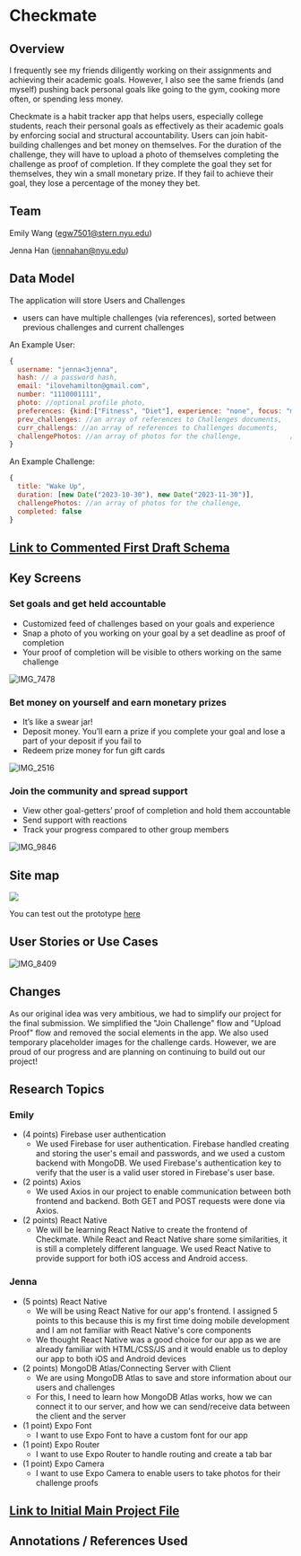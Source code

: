 # Checkmate

## Overview
I frequently see my friends diligently working on their assignments and achieving their academic goals. However, I also see the same friends (and myself) pushing back personal goals like going to the gym, cooking more often, or spending less money.

Checkmate is a habit tracker app that helps users, especially college students, reach their personal goals as effectively as their academic goals by enforcing social and structural accountability. Users can join habit-building challenges and bet money on themselves. For the duration of the challenge, they will have to upload a photo of themselves completing the challenge as proof of completion. If they complete the goal they set for themselves, they win a small monetary prize. If they fail to achieve their goal, they lose a percentage of the money they bet.

## Team
Emily Wang (egw7501@stern.nyu.edu)

Jenna Han (jennahan@nyu.edu)

## Data Model
The application will store Users and Challenges

* users can have multiple challenges (via references), sorted between previous challenges and current challenges

An Example User:

```javascript
{
  username: "jenna<3jenna",
  hash: // a password hash,
  email: "ilovehamilton@gmail.com",
  number: "1110001111",
  photo: //optional profile photo,
  preferences: {kind:["Fitness", "Diet"], experience: "none", focus: "motivation"},
  prev_challenges: //an array of references to Challenges documents,
  curr_challengs: //an array of references to Challenges documents,
  challengePhotos: //an array of photos for the challenge,            //check this with professor
}
```

An Example Challenge:

```javascript
{
  title: "Wake Up",
  duration: [new Date("2023-10-30"), new Date("2023-11-30")],
  challengePhotos: //an array of photos for the challenge,
  completed: false
}
```

## [Link to Commented First Draft Schema](db.mjs) 

## Key Screens

### Set goals and get held accountable
- Customized feed of challenges based on your goals and experience
- Snap a photo of you working on your goal by a set deadline as proof of completion
- Your proof of completion will be visible to others working on the same challenge

![IMG_7478](https://github.com/millycakes/final-project/assets/62906996/36104a93-ed9c-494f-9b76-1390f7520df1)


### Bet money on yourself and earn monetary prizes
- It’s like a swear jar!
- Deposit money. You’ll earn a prize if you complete your goal and lose a part of your deposit if you fail to
- Redeem prize money for fun gift cards

![IMG_2516](https://github.com/millycakes/final-project/assets/62906996/4e72b05f-b9fa-4375-9e7d-82ab05abf23f)


### Join the community and spread support
- View other goal-getters’ proof of completion and hold them accountable
- Send support with reactions
- Track your progress compared to other group members

![IMG_9846](https://github.com/millycakes/final-project/assets/62906996/b54aac93-c026-432a-877f-abcb3c2c99d8)


## Site map

<img src="https://github.com/millycakes/final-project/assets/62906996/71bd8d0d-0b87-406f-b7ce-f67facdaa9b3">

You can test out the prototype [here](https://www.figma.com/proto/895qnnItxZDRUSWQtnc2pR/CheckMate?page-id=340%3A5213&type=design&node-id=388-4889&viewport=401%2C-2535%2C0.51&t=I7VivEIM5ZO5Hf6y-1&scaling=scale-down&starting-point-node-id=388%3A4889&mode=design)

## User Stories or Use Cases

![IMG_8409](https://github.com/millycakes/final-project/assets/62906996/bf1097c9-ce58-4398-b30c-ab24097203d6)

## Changes
As our original idea was very ambitious, we had to simplify our project for the final submission. We simplified the "Join Challenge" flow and "Upload Proof" flow and removed the social elements in the app. We also used temporary placeholder images for the challenge cards. However, we are proud of our progress and are planning on continuing to build out our project!

## Research Topics


### Emily
* (4 points) Firebase user authentication
    * We used Firebase for user authentication. Firebase handled creating and storing the user's email and passwords, and we used a custom backend with MongoDB. We used Firebase's authentication key to verify that the user is a valid user stored in Firebase's user base.
* (2 points) Axios
    * We used Axios in our project to enable communication between both frontend and backend. Both GET and POST requests were done via Axios.
* (2 points) React Native
    * We will be learning React Native to create the frontend of Checkmate. While React and React Native share some similarities, it is still a completely different language. We used React Native to provide support for both iOS access and Android access.
 
### Jenna
* (5 points) React Native
  * We will be using React Native for our app's frontend. I assigned 5 points to this because this is my first time doing mobile development and I am not familiar with React Native's core components
  * We thought React Native was a good choice for our app as we are already familiar with HTML/CSS/JS and it would enable us to deploy our app to both iOS and Android devices
* (2 points) MongoDB Atlas/Connecting Server with Client
  * We are using MongoDB Atlas to save and store information about our users and challenges
  * For this, I need to learn how MongoDB Atlas works, how we can connect it to our server, and how we can send/receive data between the client and the server
* (1 point) Expo Font
  * I want to use Expo Font to have a custom font for our app 
* (1 point) Expo Router
  * I want to use Expo Router to handle routing and create a tab bar
* (1 point) Expo Camera
  * I want to use Expo Camera to enable users to take photos for their challenge proofs 

## [Link to Initial Main Project File](app.mjs) 

## Annotations / References Used


